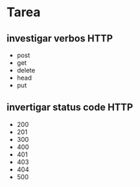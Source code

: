 # Tarea

## investigar verbos HTTP

- post
- get
- delete
- head
- put

## invertigar status code HTTP

- 200
- 201
- 300
- 400
- 401
- 403
- 404
- 500
